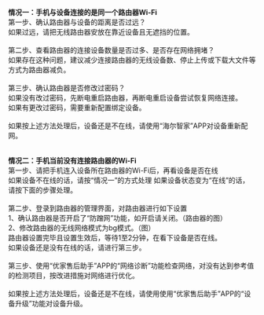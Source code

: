 <b>情况一：手机与设备连接的是同一个路由器Wi-Fi</b><br>
第一步、确认路由器与设备的距离是否过远？<br>
如果过远，请把无线路由器安放在靠近设备且无遮挡的位置。<br><br>
第二步、查看路由器的连接设备数量是否过多、是否存在网络拥堵？<br>
如果存在这种问题，建议减少连接路由器的无线设备数、停止上传或下载大文件等方式为路由器减负。<br><br>
第三步、确认路由器是否修改过密码？ <br>
如果没有改过密码，先断电重启路由器，再断电重启设备尝试恢复网络连接。<br>
如果有更改过密码，需要重新配置绑定设备。<br><br>
如果按上述方法处理后，设备还是不在线，请使用“海尔智家”APP对设备重新配网。<br><br>
      
<b>情况二：手机当前没有连接路由器的Wi-Fi</b><br>
第一步、请把手机连入设备所在路由器的Wi-Fi后，再看设备是否在线<br>
如果设备不在线的话，请按“情况一”的方式处理
如果设备状态变为“在线”的话，请按下面的步骤处理。<br><br>
第二步、登录到路由器的管理界面，对路由器进行如下设置<br>
1、确认路由器是否开启了“防蹭网”功能，如开启请关闭。（路由器的图）<br>
2、修改路由器的无线网络模式为bg模式。（图）<br>
路由器设置完毕且设置生效后，等待1至2分钟，在看下设备是否在线。<br>
如果设备还是没有在线的话，请进行第三步。<br><br>
第三步、使用“优家售后助手”APP的“网络诊断”功能检查网络，对没有达到参考值的检测项目，按改进措施对网络进行优化。<br><br>
如果按上述方法处理后，设备还是不在线，请使用使用“优家售后助手”APP的“设备升级”功能对设备升级。
